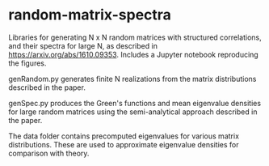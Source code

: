 # random-matrix-spectra

Libraries for generating N x N random matrices with structured correlations, and their spectra for large N, as described in https://arxiv.org/abs/1610.09353. Includes a Jupyter notebook reproducing the figures.

genRandom.py generates finite N realizations from the matrix distributions described in the paper.

genSpec.py produces the Green's functions and mean eigenvalue densities for large random matrices using the semi-analytical approach described in the paper.

The data folder contains precomputed eigenvalues for various matrix distributions. These are used to approximate eigenvalue densities for comparison with theory.
